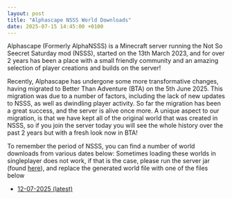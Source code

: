 ```yaml
---
layout: post
title: "Alphascape NSSS World Downloads"
date: 2025-07-15 14:45:00 +0100
---
```


Alphascape (Formerly AlphaNSSS) is a Minecraft server running the Not So Seecret Saturday mod (NSSS), started on the 13th March 2023, and for over 2 years has been a place with a small friendly community and an amazing selection of player creations and builds on the server!

Recently, Alphascape has undergone some more transformative changes, having migrated to Better Than Adventure (BTA) on the 5th June 2025. This migration was due to a number of factors, including the lack of new updates to NSSS, as well as dwindling player activity. So far the migration has been a great success, and the server is alive once more. A unique aspect to our migration, is that we have kept all of the original world that was created in NSSS, so if you join the server today you will see the whole history over the past 2 years but with a fresh look now in BTA!

To remember the period of NSSS, you can find a number of world downloads from various dates below:
Sometimes loading these worlds in singleplayer does not work, if that is the case, please run the server jar (found [here](/Files/a1.1.11_111-1_server.jar)), and replace the generated world file with one of the files below

-   [12-07-2025 (latest)](https://drive.google.com/file/d/1nYJw6mpaY9uCKJpyiu4vEq9yebaZLR41/view?usp=drive_link)
